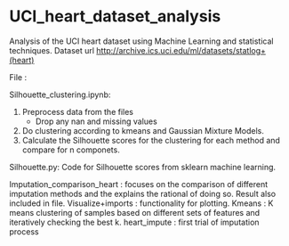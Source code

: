 # UCI_heart_dataset_analysis
Analysis of the UCI heart dataset using Machine Learning and statistical techniques. 
Dataset url http://archive.ics.uci.edu/ml/datasets/statlog+(heart)

File :

Silhouette_clustering.ipynb: 
  1. Preprocess data from the files 
     - Drop any nan and missing values
  2. Do clustering according to kmeans and Gaussian Mixture Models. 
  3. Calculate the Silhouette scores for the clustering for each method and compare for n componets.  
  
 
Silhouette.py:
 Code for Silhouette scores from sklearn machine learning.
 
Imputation_comparison_heart : focuses on the comparison of different imputation methods and the explains the rational of doing so. Result also included in file. 
Visualize+imports : functionality for plotting. 
Kmeans : K means clustering of samples based on different sets of features and iteratively checking the best k. 
heart_impute : first trial of imputation process
